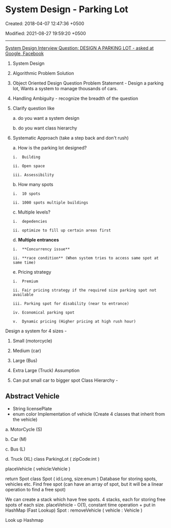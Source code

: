 # System Design - Parking Lot

Created: 2018-04-07 12:47:36 +0500

Modified: 2021-08-27 19:59:20 +0500

---

[System Design Interview Question: DESIGN A PARKING LOT - asked at Google, Facebook](https://www.youtube.com/watch?v=DSGsa0pu8-k)

1.  System Design

2.  Algorithmic Problem Solution

3.  Object Oriented Design Question
Problem Statement - Design a parking lot, Wants a system to manage thousands of cars.
1.  Handling Ambiguity - recognize the breadth of the question

2.  Clarify question like

    a.  do you want a system design

    b.  do you want class hierarchy

3.  Systematic Approach (take a step back and don't rush)

    a.  How is the parking lot designed?

        i.  Building

        ii. Open space

        iii. Assessibility

    b.  How many spots

        i.  10 spots

        ii. 1000 spots multiple buildings

    c.  Multiple levels?

        i.  depedencies

        ii. optimize to fill up certain areas first
    d.  **Multiple entrances**

        i.  **Concurrency issue**

        ii. **race condition** (When system tries to access same spot at same time)
    e.  Pricing strategy

        i.  Premium

        ii. Fair pricing strategy if the required size parking spot not available

        iii. Parking spot for disability (near to entrance)

        iv. Economical parking spot

        v.  Dynamic pricing (Higher pricing at high rush hour)
Design a system for 4 sizes -

1.  Small (motorcycle)

2.  Medium (car)

3.  Large (Bus)

4.  Extra Large (Truck)
Assumption

1.  Can put small car to bigger spot
Class Hierarchy -

## Abstract Vehicle
-   String licensePlate
-   enum color
Implementation of vehicle (Create 4 classes that inherit from the vehicle)

a.  MotorCycle (S)

b.  Car (M)

c.  Bus (L)

d.  Truck (XL)
class ParkingLot ( zipCode:int )

placeVehicle ( vehicle:Vehicle )

return Spot
class Spot ( id:Long, size:enum )
Database for storing spots, vehicles etc.
Find free spot (can have an array of spot, but it will be a linear operation to find a free spot)

We can create a stack which have free spots.
4 stacks, each for storing free spots of each size.
placeVehicle - O(1), constant time operation + put in HashMap (Fast Lookup)
Spot : removeVehicle ( vehicle : Vehicle )

Look up Hashmap
